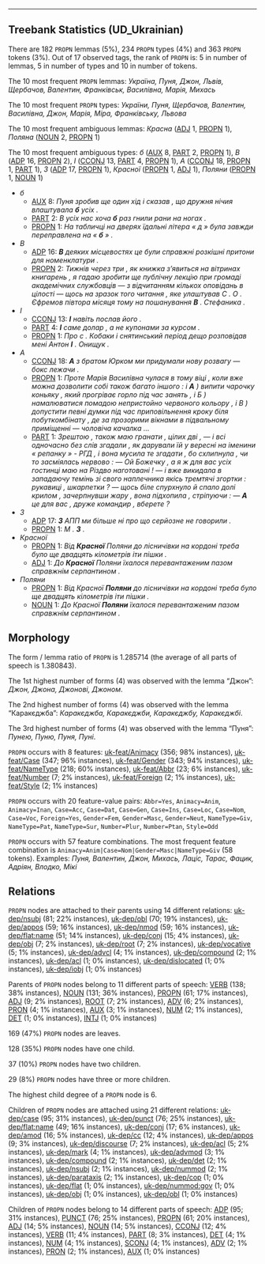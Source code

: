 

--------------------------------------------------------------------------------

## Treebank Statistics (UD_Ukrainian)

There are 182 `PROPN` lemmas (5%), 234 `PROPN` types (4%) and 363 `PROPN` tokens (3%).
Out of 17 observed tags, the rank of `PROPN` is: 5 in number of lemmas, 5 in number of types and 10 in number of tokens.

The 10 most frequent `PROPN` lemmas: <em>Україна, Пуня, Джон, Львів, Щербачов, Валентин, Франківськ, Василівна, Марія, Михась</em>

The 10 most frequent `PROPN` types:  <em>України, Пуня, Щербачов, Валентин, Василівна, Джон, Марія, Міра, Франківську, Львова</em>

The 10 most frequent ambiguous lemmas: <em>Красна</em> ([ADJ]() 1, [PROPN]() 1), <em>Поляна</em> ([NOUN]() 2, [PROPN]() 1)

The 10 most frequent ambiguous types:  <em>б</em> ([AUX]() 8, [PART]() 2, [PROPN]() 1), <em>В</em> ([ADP]() 16, [PROPN]() 2), <em>І</em> ([CCONJ]() 13, [PART]() 4, [PROPN]() 1), <em>А</em> ([CCONJ]() 18, [PROPN]() 1, [PART]() 1), <em>З</em> ([ADP]() 17, [PROPN]() 1), <em>Красної</em> ([PROPN]() 1, [ADJ]() 1), <em>Поляни</em> ([PROPN]() 1, [NOUN]() 1)


* <em>б</em>
  * [AUX]() 8: <em>Пуня зробив ще один хід і сказав , що дружня нічия влаштувала <b>б</b> усіх .</em>
  * [PART]() 2: <em>В усіх нас хоча <b>б</b> раз гнили рани на ногах .</em>
  * [PROPN]() 1: <em>На табличці на дверях їдальні літера « д » була завжди переправлена на « <b>б</b> » .</em>
* <em>В</em>
  * [ADP]() 16: <em><b>В</b> деяких місцевостях це були справжні розкішні притони для номенклатури .</em>
  * [PROPN]() 2: <em>Тижнів через три , як книжка з’явиться на вітринах книгарень , я гадаю зробити ще публічну лекцію при громаді академічних службовців — з відчитанням кількох оповідань в цілості — щось на зразок того читання , яке улаштував С . О . Єфремов півтора місяця тому на пошанування <b>В</b> . Стефаника .</em>
* <em>І</em>
  * [CCONJ]() 13: <em><b>І</b> навіть послав його .</em>
  * [PART]() 4: <em><b>І</b> саме долар , а не купонами за курсом .</em>
  * [PROPN]() 1: <em>Про с . Кобаки і снятинський період дещо розповідав мені Антон <b>І</b> . Онищук .</em>
* <em>А</em>
  * [CCONJ]() 18: <em><b>А</b> з братом Юрком ми придумали нову розвагу — бокс лежачи .</em>
  * [PROPN]() 1: <em>Проте Марія Василівна чулася в тому віці , коли вже можна дозволити собі також багато іншого : і <b>А</b> ) випити чарочку коньяку , який прогріває горло під час занять , і Б ) намалюватися помадою непристойно червоного кольору , і В ) допустити певні думки під час приповільнення кроку біля побуткомбінату , де за прозорими вікнами в підвальному приміщенні — чоловіча качалка …</em>
  * [PART]() 1: <em>Зрештою , також маю гранати , цілих дві , — і всі одночасно без слів згадали , як дарували їй у вересні на іменини « репанку » - РГД , і вона мусила те згадати , бо схлипнула , чи то засміялась нервово : — Ой Божечку , а я ж для вас усіх гостинці маю на Різдво наготовані ! — і вже викидала в западаючу темінь зі свого наплечника якісь тремтячі згортки : рукавиці , шкарпетки ? — щось біле спурхнуло й спало долі крилом , зачерпнувши жару , вона підхопила , стріпуючи : — <b>А</b> це для вас , друже командир , вберете ?</em>
* <em>З</em>
  * [ADP]() 17: <em><b>З</b> АПП ми більше ні про що серйозне не говорили .</em>
  * [PROPN]() 1: <em>М . <b>З</b> .</em>
* <em>Красної</em>
  * [PROPN]() 1: <em>Від <b>Красної</b> Поляни до лісничівки на кордоні треба було ще двадцять кілометрів іти пішки .</em>
  * [ADJ]() 1: <em>До <b>Красної</b> Поляни їхалося перевантаженим пазом справжнім серпантином .</em>
* <em>Поляни</em>
  * [PROPN]() 1: <em>Від Красної <b>Поляни</b> до лісничівки на кордоні треба було ще двадцять кілометрів іти пішки .</em>
  * [NOUN]() 1: <em>До Красної <b>Поляни</b> їхалося перевантаженим пазом справжнім серпантином .</em>

## Morphology

The form / lemma ratio of `PROPN` is 1.285714 (the average of all parts of speech is 1.380843).

The 1st highest number of forms (4) was observed with the lemma “Джон”: <em>Джон, Джона, Джонові, Джоном</em>.

The 2nd highest number of forms (4) was observed with the lemma “Каракєджба”: <em>Каракєджба, Каракєджби, Каракєджбу, Каракєджбі</em>.

The 3rd highest number of forms (4) was observed with the lemma “Пуня”: <em>Пунею, Пуню, Пуня, Пуні</em>.

`PROPN` occurs with 8 features: [uk-feat/Animacy]() (356; 98% instances), [uk-feat/Case]() (347; 96% instances), [uk-feat/Gender]() (343; 94% instances), [uk-feat/NameType]() (218; 60% instances), [uk-feat/Abbr]() (23; 6% instances), [uk-feat/Number]() (7; 2% instances), [uk-feat/Foreign]() (2; 1% instances), [uk-feat/Style]() (2; 1% instances)

`PROPN` occurs with 20 feature-value pairs: `Abbr=Yes`, `Animacy=Anim`, `Animacy=Inan`, `Case=Acc`, `Case=Dat`, `Case=Gen`, `Case=Ins`, `Case=Loc`, `Case=Nom`, `Case=Voc`, `Foreign=Yes`, `Gender=Fem`, `Gender=Masc`, `Gender=Neut`, `NameType=Giv`, `NameType=Pat`, `NameType=Sur`, `Number=Plur`, `Number=Ptan`, `Style=Odd`

`PROPN` occurs with 57 feature combinations.
The most frequent feature combination is `Animacy=Anim|Case=Nom|Gender=Masc|NameType=Giv` (58 tokens).
Examples: <em>Пуня, Валентин, Джон, Михась, Лаціс, Тарас, Фацик, Адріян, Влодко, Мікі</em>


## Relations

`PROPN` nodes are attached to their parents using 14 different relations: [uk-dep/nsubj]() (81; 22% instances), [uk-dep/obl]() (70; 19% instances), [uk-dep/appos]() (59; 16% instances), [uk-dep/nmod]() (59; 16% instances), [uk-dep/flat:name]() (51; 14% instances), [uk-dep/conj]() (15; 4% instances), [uk-dep/obj]() (7; 2% instances), [uk-dep/root]() (7; 2% instances), [uk-dep/vocative]() (5; 1% instances), [uk-dep/advcl]() (4; 1% instances), [uk-dep/compound]() (2; 1% instances), [uk-dep/acl]() (1; 0% instances), [uk-dep/dislocated]() (1; 0% instances), [uk-dep/iobj]() (1; 0% instances)

Parents of `PROPN` nodes belong to 11 different parts of speech: [VERB]() (138; 38% instances), [NOUN]() (131; 36% instances), [PROPN]() (61; 17% instances), [ADJ]() (9; 2% instances), [ROOT]() (7; 2% instances), [ADV]() (6; 2% instances), [PRON]() (4; 1% instances), [AUX]() (3; 1% instances), [NUM]() (2; 1% instances), [DET]() (1; 0% instances), [INTJ]() (1; 0% instances)

169 (47%) `PROPN` nodes are leaves.

128 (35%) `PROPN` nodes have one child.

37 (10%) `PROPN` nodes have two children.

29 (8%) `PROPN` nodes have three or more children.

The highest child degree of a `PROPN` node is 6.

Children of `PROPN` nodes are attached using 21 different relations: [uk-dep/case]() (95; 31% instances), [uk-dep/punct]() (76; 25% instances), [uk-dep/flat:name]() (49; 16% instances), [uk-dep/conj]() (17; 6% instances), [uk-dep/amod]() (16; 5% instances), [uk-dep/cc]() (12; 4% instances), [uk-dep/appos]() (9; 3% instances), [uk-dep/discourse]() (7; 2% instances), [uk-dep/acl]() (5; 2% instances), [uk-dep/mark]() (4; 1% instances), [uk-dep/advmod]() (3; 1% instances), [uk-dep/compound]() (2; 1% instances), [uk-dep/det]() (2; 1% instances), [uk-dep/nsubj]() (2; 1% instances), [uk-dep/nummod]() (2; 1% instances), [uk-dep/parataxis]() (2; 1% instances), [uk-dep/cop]() (1; 0% instances), [uk-dep/flat]() (1; 0% instances), [uk-dep/nummod:gov]() (1; 0% instances), [uk-dep/obj]() (1; 0% instances), [uk-dep/obl]() (1; 0% instances)

Children of `PROPN` nodes belong to 14 different parts of speech: [ADP]() (95; 31% instances), [PUNCT]() (76; 25% instances), [PROPN]() (61; 20% instances), [ADJ]() (14; 5% instances), [NOUN]() (14; 5% instances), [CCONJ]() (12; 4% instances), [VERB]() (11; 4% instances), [PART]() (8; 3% instances), [DET]() (4; 1% instances), [NUM]() (4; 1% instances), [SCONJ]() (4; 1% instances), [ADV]() (2; 1% instances), [PRON]() (2; 1% instances), [AUX]() (1; 0% instances)

